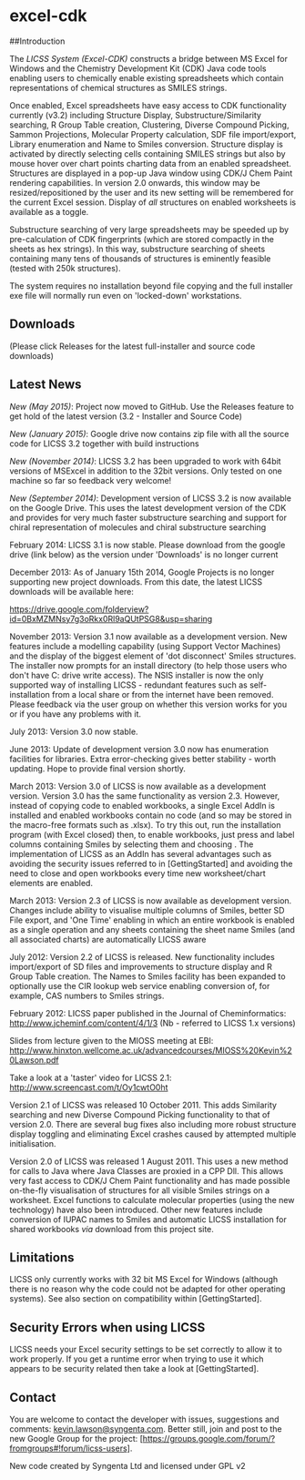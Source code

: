# excel-cdk
##Introduction

The *LICSS System (Excel-CDK)* constructs a bridge between MS Excel for Windows and the Chemistry Development Kit (CDK) Java code tools enabling users to chemically enable existing spreadsheets which contain representations of chemical structures as SMILES strings.

Once enabled, Excel spreadsheets have easy access to CDK functionality currently (v3.2) including Structure Display, Substructure/Similarity searching, R Group Table creation, Clustering, Diverse Compound Picking, Sammon Projections, Molecular Property calculation, SDF file import/export, Library enumeration and Name to Smiles conversion.  Structure display is activated by directly selecting cells containing SMILES strings but also by mouse hover over chart points charting data from an enabled spreadsheet.  Structures are displayed in a pop-up Java window using CDK/J Chem Paint rendering capabilities.  In version 2.0 onwards, this window may be resized/repositioned by the user and its new setting will be remembered for the current Excel session. Display of *all* structures on enabled worksheets is available as a toggle.

Substructure searching of very large spreadsheets may be speeded up by pre-calculation of CDK fingerprints (which are stored compactly in the sheets as hex strings).  In this way, substructure searching of sheets containing many tens of thousands of structures is eminently feasible (tested with 250k structures).

The system requires no installation beyond file copying and the full installer exe file will normally run even on 'locked-down' workstations.

## Downloads
(Please click Releases for the latest full-installer and source code downloads)

## Latest News
*_New (May 2015)_*:
Project now moved to GitHub. Use the Releases feature to get hold of the latest version (3.2 - Installer and Source Code)

*_New (January 2015)_*:
Google drive now contains zip file with all the source code for LICSS 3.2 together with build instructions

*_New (November 2014)_*:
LICSS 3.2 has been upgraded to work with 64bit versions of MSExcel in addition to the 32bit versions. Only tested on one machine so far so feedback very welcome!

*_New (September 2014)_*: 
Development version of LICSS 3.2 is now available on the Google Drive. This uses the latest development version of the CDK and provides for very much faster substructure searching and support for chiral representation of molecules and chiral substructure searching

February 2014: LICSS 3.1 is now stable. Please download from the google drive (link below) as the version under 'Downloads' is no longer current

December 2013: As of January 15th 2014, Google Projects is no longer supporting new project downloads. From this date, the latest LICSS downloads will be available here:

https://drive.google.com/folderview?id=0BxMZMNsy7g3oRkx0Rl9aQUtPSG8&usp=sharing

November 2013: Version 3.1 now available as a development version. New features include a modelling capability (using Support Vector Machines) and the display of the biggest element of 'dot disconnect' Smiles structures. The installer now prompts for an install directory (to help those users who don't have C: drive write access). The NSIS installer is now the only supported way of installing LICSS - redundant features such as self-installation from a local share or from the internet have been removed. Please feedback via the user group on whether this version works for you or if you have any problems with it.

July 2013: Version 3.0 now stable.

June 2013: Update of development version 3.0 now has enumeration facilities for libraries. Extra error-checking gives better stability - worth updating. Hope to provide final version shortly.

March 2013: Version 3.0 of LICSS is now available as a development version. Version 3.0 has the same functionality as version 2.3. However, instead of copying code to enabled workbooks, a single Excel AddIn is installed and enabled workbooks contain no code (and so may be stored in the macro-free formats such as .xlsx). To try this out, run the installation program (with Excel closed) then, to enable workbooks, just press <Ctrl E> and label columns containing Smiles by selecting them and choosing <Ctrl Shift M>. The implementation of LICSS as an AddIn has several advantages such as avoiding the security issues referred to in [GettingStarted] and avoiding the need to close and open workbooks every time new worksheet/chart elements are enabled.

March 2013: Version 2.3 of LICSS is now available as development version. Changes include ability to visualise multiple columns of Smiles, better SD File export, and 'One Time' enabling in which an entire workbook is enabled as a single operation and any sheets containing the sheet name Smiles (and all associated charts) are automatically LICSS aware

July 2012: Version 2.2 of LICSS is released.  New functionality includes import/export of SD files and improvements to structure display and R Group Table creation.  The Names to Smiles facility has been expanded to optionally use the CIR lookup web service enabling conversion of, for example, CAS numbers to Smiles strings.

February 2012: LICSS paper published in the Journal of Cheminformatics: http://www.jcheminf.com/content/4/1/3 (Nb - referred to LICSS 1.x versions)

Slides from lecture given to the MIOSS meeting at EBI:
http://www.hinxton.wellcome.ac.uk/advancedcourses/MIOSS%20Kevin%20Lawson.pdf

Take a look at a 'taster' video for LICSS 2.1: http://www.screencast.com/t/Oy1cwtO0ht

Version 2.1 of LICSS was released 10 October 2011. This adds Similarity searching and new Diverse Compound Picking functionality to that of version 2.0.  There are several bug fixes also including more robust structure display toggling and eliminating Excel crashes caused by attempted multiple initialisation.

Version 2.0 of LICSS was released 1 August 2011.  This uses a new method for calls to Java where Java Classes are proxied in a CPP Dll.  This allows very fast access to CDK/J Chem Paint functionality and has made possible on-the-fly visualisation of structures for all visible Smiles strings on a worksheet.  Excel functions to calculate molecular properties (using the new technology) have also been introduced.  Other new features include conversion of IUPAC names to Smiles and automatic LICSS installation for shared workbooks _via_ download from this project site.

## Limitations
LICSS only currently works with 32 bit MS Excel for Windows (although there is no reason why the code could not be adapted for other operating systems).  See also section on compatibility within [GettingStarted].

## Security Errors when using LICSS
LICSS needs your Excel security settings to be set correctly to allow it to work properly.  If you get a runtime error when trying to use it which appears to be security related then take a look at [GettingStarted].

## Contact
You are welcome to contact the developer with issues, suggestions and comments: kevin.lawson@syngenta.com.  Better still, join and post to the new Google Group for the project: [https://groups.google.com/forum/?fromgroups#!forum/licss-users].

New code created by Syngenta Ltd and licensed under GPL v2

